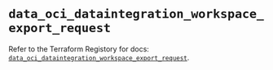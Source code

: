 # `data_oci_dataintegration_workspace_export_request`

Refer to the Terraform Registory for docs: [`data_oci_dataintegration_workspace_export_request`](https://registry.terraform.io/providers/oracle/oci/6.18.0/docs/data-sources/dataintegration_workspace_export_request).
